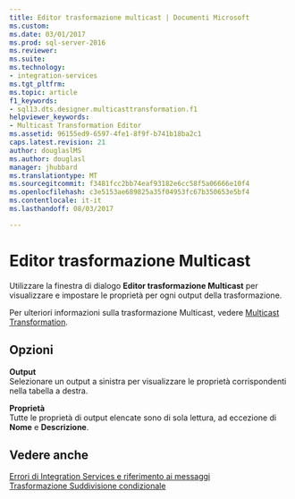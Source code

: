 ```yaml
---
title: Editor trasformazione multicast | Documenti Microsoft
ms.custom: 
ms.date: 03/01/2017
ms.prod: sql-server-2016
ms.reviewer: 
ms.suite: 
ms.technology:
- integration-services
ms.tgt_pltfrm: 
ms.topic: article
f1_keywords:
- sql13.dts.designer.multicasttransformation.f1
helpviewer_keywords:
- Multicast Transformation Editor
ms.assetid: 96155ed9-6597-4fe1-8f9f-b741b18ba2c1
caps.latest.revision: 21
author: douglaslMS
ms.author: douglasl
manager: jhubbard
ms.translationtype: MT
ms.sourcegitcommit: f3481fcc2bb74eaf93182e6cc58f5a06666e10f4
ms.openlocfilehash: c3e5153ae689825a35f04953fc67b350653e5bf4
ms.contentlocale: it-it
ms.lasthandoff: 08/03/2017

---
```

# <a name="multicast-transformation-editor"></a>Editor trasformazione Multicast
  Utilizzare la finestra di dialogo **Editor trasformazione Multicast** per visualizzare e impostare le proprietà per ogni output della trasformazione.  
  
 Per ulteriori informazioni sulla trasformazione Multicast, vedere [Multicast Transformation](../../../integration-services/data-flow/transformations/multicast-transformation.md).  
  
## <a name="options"></a>Opzioni  
 **Output**  
 Selezionare un output a sinistra per visualizzare le proprietà corrispondenti nella tabella a destra.  
  
 **Proprietà**  
 Tutte le proprietà di output elencate sono di sola lettura, ad eccezione di **Nome** e **Descrizione**.  
  
## <a name="see-also"></a>Vedere anche  
 [Errori di Integration Services e riferimento ai messaggi](../../../integration-services/integration-services-error-and-message-reference.md)   
 [Trasformazione Suddivisione condizionale](../../../integration-services/data-flow/transformations/conditional-split-transformation.md)  
  
  
